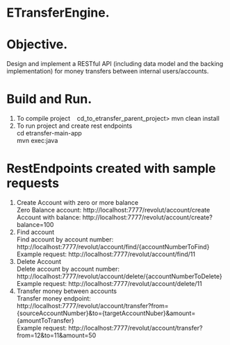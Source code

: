 # ETransferEngine. 
  
# Objective. 
Design and implement a RESTful API (including data model and the backing implementation) for money
transfers between internal users/accounts.  

# Build and Run. 
1. To compile project   
  cd_to_etransfer_parent_project> mvn clean install  
2. To run project and create rest endpoints  
  cd etransfer-main-app   
  mvn exec:java  
  
  
# RestEndpoints created with sample requests
1. Create Account with zero or more balance  
 Zero Balance account: http://localhost:7777/revolut/account/create  
 Account with balance: http://localhost:7777/revolut/account/create?balance=100  
2. Find account  
  Find account by account number: http://localhost:7777/revolut/account/find/{accountNumberToFind}  
  Example request: http://localhost:7777/revolut/account/find/11  
3. Delete Account  
  Delete account by account number: http://localhost:7777/revolut/account/delete/{accountNumberToDelete}  
  Example request: http://localhost:7777/revolut/account/delete/11  
4. Transfer money between accounts  
  Transfer money endpoint: http://localhost:7777/revolut/account/transfer?from={sourceAccountNumber}&to={targetAccountNuber}&amount={amountToTransfer}  
  Example request: http://localhost:7777/revolut/account/transfer?from=12&to=11&amount=50  
